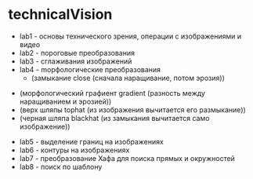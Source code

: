 # technicalVision

* lab1 - основы технического зрения, операции с изображениями и видео  
* lab2 - пороговые преобразования  
* lab3 - сглаживания изображений  
* lab4 - mорфологические преобразования  
	+ (замыкание close (сначала наращивание, потом эрозия))  
+ (морфологический графиент gradient (разность между наращиванием и эрозией))  
+ (верх шляпы tophat (из изображения вычитается его размыкание))  
+ (черная шляпа blackhat (из замыкания вычитается само изображение))  
* lab5 - выделение границ на изображениях  
* lab6 - контуры на изображениях  
* lab7 - преобразование Хафа для поиска прямых и окружностей  
* lab8 - поиск по шаблону
